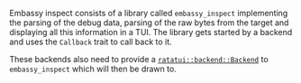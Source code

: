 Embassy inspect consists of a library called `embassy_inspect` implementing the parsing of the debug
data, parsing of the raw bytes from the target and displaying all this information in a TUI.
The library gets started by a backend and uses the `Callback` trait to call back to it.

These backends also need to provide a
[`ratatui::backend::Backend`](https://docs.rs/ratatui/latest/ratatui/backend/trait.Backend.html) to
`embassy_inspect` which will then be drawn to.

